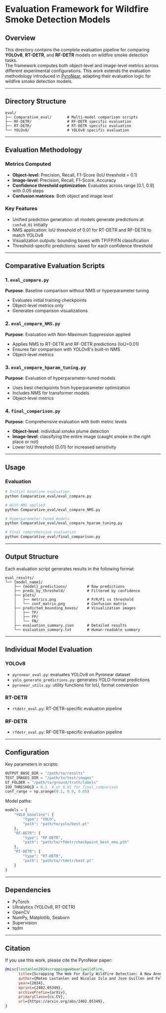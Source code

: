 # Evaluation Framework for Wildfire Smoke Detection Models

## Overview
This directory contains the complete evaluation pipeline for comparing **YOLOv8**, **RT-DETR**, and **RF-DETR** models on wildfire smoke detection tasks.  
The framework computes both object-level and image-level metrics across different experimental configurations.
This work extends the evaluation methodology introduced in [PyroNear](https://pyronear.org), adapting their evaluation logic for wildfire smoke detection models.

---

## Directory Structure
```
eval/
├── Comparative_eval/       # Multi-model comparison scripts
├── RF-DETR/                # RF-DETR specific evaluation
├── RT-DETR/                # RT-DETR specific evaluation
└── YOLOv8/                 # YOLOv8 specific evaluation
```

---

## Evaluation Methodology

### Metrics Computed
- **Object-level**: Precision, Recall, F1-Score (IoU threshold = 0.1)
- **Image-level**: Precision, Recall, F1-Score, Accuracy
- **Confidence threshold optimization**: Evaluates across range [0.1, 0.9] with 0.05 steps
- **Confusion matrices**: Both object and image level

### Key Features
- Unified prediction generation: all models generate predictions at `conf=0.01` initially
- NMS application: IoU threshold of 0.01 for RT-DETR and RF-DETR to match YOLOv8
- Visualization outputs: bounding boxes with TP/FP/FN classification
- Threshold-specific predictions: saved for each confidence threshold

---

## Comparative Evaluation Scripts

### 1. `eval_compare.py`
**Purpose**: Baseline comparison without NMS or hyperparameter tuning  
- Evaluates initial training checkpoints  
- Object-level metrics only  
- Generates comparison visualizations  

### 2. `eval_compare_NMS.py`
**Purpose**: Evaluation with Non-Maximum Suppression applied  
- Applies NMS to RT-DETR and RF-DETR predictions (IoU=0.01)  
- Ensures fair comparison with YOLOv8's built-in NMS  
- Object-level metrics  

### 3. `eval_compare_hparam_tuning.py`
**Purpose**: Evaluation of hyperparameter-tuned models  
- Uses best checkpoints from hyperparameter optimization  
- Includes NMS for transformer models  
- Object-level metrics  

### 4. `final_comparison.py`
**Purpose**: Comprehensive evaluation with both metric levels  
- **Object-level**: individual smoke plume detection  
- **Image-level**: classifying the entire image (caught smoke in the right place or not)  
- Lower IoU threshold (0.01) for increased sensitivity  

---

## Usage

### Evaluation
```bash
# Initial baseline evaluation
python Comparative_eval/eval_compare.py

# With NMS applied
python Comparative_eval/eval_compare_NMS.py

# Hyperparameter-tuned models
python Comparative_eval/eval_compare_hparam_tuning.py

# Final comprehensive evaluation
python Comparative_eval/final_comparison.py
```

---

## Output Structure
Each evaluation script generates results in the following format:

```
eval_results/
└── {model_name}/
    ├── {model}_predictions/         # Raw predictions
    ├── preds_by_threshold/          # Filtered by confidence
    ├── plots/
    │   ├── metrics.png              # P/R/F1 vs threshold
    │   └── conf_matrix.png          # Confusion matrix
    ├── predicted_bounding_boxes/    # Visualization images
    │   ├── TP/
    │   ├── FP/
    │   └── FN/
    ├── evaluation_summary.json      # Detailed results
    └── evaluation_summary.txt       # Human-readable summary
```

---

## Individual Model Evaluation

### YOLOv8
- `pyronear_eval.py`: evaluates YOLOv8 on Pyronear dataset  
- `yolo_generate_predictions.py`: generates YOLO-format predictions  
- `pyronear_utils.py`: utility functions for IoU, format conversion  

### RT-DETR
- `rtdetr_eval.py`: RT-DETR-specific evaluation pipeline  

### RF-DETR
- `rfdetr_eval.py`: RF-DETR-specific evaluation pipeline  

---

## Configuration

Key parameters in scripts:

```python
OUTPUT_BASE_DIR = "/path/to/results"
TEST_IMAGES_DIR = "/path/to/test/images"
GT_FOLDER = "/path/to/ground/truth/labels"
IOU_THRESHOLD = 0.1  # or 0.01 for final_comparison
conf_range = np.arange(0.1, 0.9, 0.05)
```

Model paths:

```python
models = {
    "YOLO_baseline": {
        "type": "YOLO",
        "path": "path/to/yolo/best.pt"
    },
    "RF-DETR": {
        "type": "RF-DETR", 
        "path": "path/to/rfdetr/checkpoint_best_ema.pth"
    },
    "RT-DETR": {
        "type": "RT-DETR",
        "path": "path/to/rtdetr/best.pt"
    }
}
```

---

## Dependencies
- PyTorch  
- Ultralytics (YOLOv8, RT-DETR)  
- OpenCV  
- NumPy, Matplotlib, Seaborn  
- Supervision  
- tqdm  

---

## Citation
If you use this work, please cite the PyroNear paper:
```bibtex
@misc{lostanlen2024scrappingwebearlywildfire,
      title={Scrapping The Web For Early Wildfire Detection: A New Annotated Dataset of Images and Videos of Smoke Plumes In-the-wild}, 
      author={Mateo Lostanlen and Nicolas Isla and Jose Guillen and Felix Veith and Cristian Buc and Valentin Barriere},
      year={2024},
      eprint={2402.05349},
      archivePrefix={arXiv},
      primaryClass={cs.CV},
      url={https://arxiv.org/abs/2402.05349}, 
}
```
